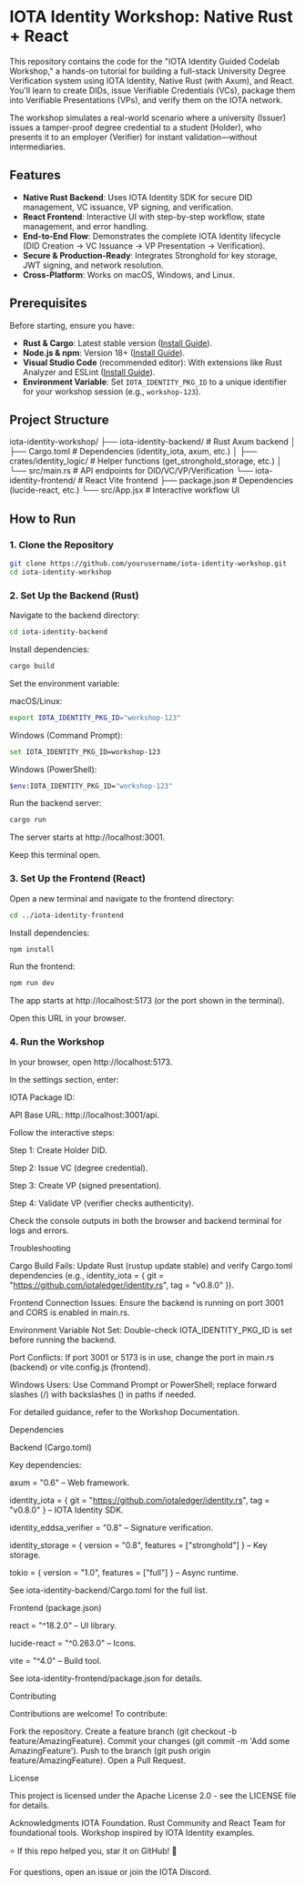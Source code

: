 # IOTA Identity Workshop: Native Rust + React

This repository contains the code for the "IOTA Identity Guided Codelab Workshop," a hands-on tutorial for building a full-stack University Degree Verification system using IOTA Identity, Native Rust (with Axum), and React. You'll learn to create DIDs, issue Verifiable Credentials (VCs), package them into Verifiable Presentations (VPs), and verify them on the IOTA network.

The workshop simulates a real-world scenario where a university (Issuer) issues a tamper-proof degree credential to a student (Holder), who presents it to an employer (Verifier) for instant validation—without intermediaries.

## Features

- **Native Rust Backend**: Uses IOTA Identity SDK for secure DID management, VC issuance, VP signing, and verification.
- **React Frontend**: Interactive UI with step-by-step workflow, state management, and error handling.
- **End-to-End Flow**: Demonstrates the complete IOTA Identity lifecycle (DID Creation → VC Issuance → VP Presentation → Verification).
- **Secure & Production-Ready**: Integrates Stronghold for key storage, JWT signing, and network resolution.
- **Cross-Platform**: Works on macOS, Windows, and Linux.

## Prerequisites

Before starting, ensure you have:

- **Rust & Cargo**: Latest stable version ([Install Guide](https://www.rust-lang.org/tools/install)).
- **Node.js & npm**: Version 18+ ([Install Guide](https://nodejs.org)).
- **Visual Studio Code** (recommended editor): With extensions like Rust Analyzer and ESLint ([Install Guide](https://code.visualstudio.com/download)).
- **Environment Variable**: Set `IOTA_IDENTITY_PKG_ID` to a unique identifier for your workshop session (e.g., `workshop-123`).

## Project Structure

iota-identity-workshop/ ├── iota-identity-backend/ # Rust Axum backend │ ├── Cargo.toml # Dependencies (identity_iota, axum, etc.) │ ├── crates/identity_logic/ # Helper functions (get_stronghold_storage, etc.) │ └── src/main.rs # API endpoints for DID/VC/VP/Verification └── iota-identity-frontend/ # React Vite frontend ├── package.json # Dependencies (lucide-react, etc.) └── src/App.jsx # Interactive workflow UI


## How to Run

### 1. Clone the Repository

```bash
git clone https://github.com/yourusername/iota-identity-workshop.git
cd iota-identity-workshop
```

### 2. Set Up the Backend (Rust)

Navigate to the backend directory:

```bash
cd iota-identity-backend
```

Install dependencies:

```bash
cargo build
```

Set the environment variable:

macOS/Linux:
```bash
export IOTA_IDENTITY_PKG_ID="workshop-123"
```

Windows (Command Prompt):

```bash
set IOTA_IDENTITY_PKG_ID=workshop-123
```

Windows (PowerShell):

```bash
$env:IOTA_IDENTITY_PKG_ID="workshop-123"
```

Run the backend server:

```bash
cargo run
```

The server starts at http://localhost:3001.

Keep this terminal open.

### 3. Set Up the Frontend (React)

Open a new terminal and navigate to the frontend directory:

```bash
cd ../iota-identity-frontend
```

Install dependencies:

```bash
npm install
```

Run the frontend:

```bash
npm run dev
```

The app starts at http://localhost:5173 (or the port shown in the terminal).

Open this URL in your browser.

### 4. Run the Workshop

In your browser, open http://localhost:5173.

In the settings section, enter:

IOTA Package ID:

API Base URL: http://localhost:3001/api.

Follow the interactive steps:

Step 1: Create Holder DID.

Step 2: Issue VC (degree credential).

Step 3: Create VP (signed presentation).

Step 4: Validate VP (verifier checks authenticity).

Check the console outputs in both the browser and backend terminal for logs and errors.

Troubleshooting

Cargo Build Fails: Update Rust (rustup update stable) and verify Cargo.toml dependencies (e.g., identity_iota = { git = "https://github.com/iotaledger/identity.rs", tag = "v0.8.0" }).

Frontend Connection Issues: Ensure the backend is running on port 3001 and CORS is enabled in main.rs.

Environment Variable Not Set: Double-check IOTA_IDENTITY_PKG_ID is set before running the backend.

Port Conflicts: If port 3001 or 5173 is in use, change the port in main.rs (backend) or vite.config.js (frontend).

Windows Users: Use Command Prompt or PowerShell; replace forward slashes (/) with backslashes (\) in paths if needed.

For detailed guidance, refer to the Workshop Documentation.

Dependencies

Backend (Cargo.toml)

Key dependencies:

axum = "0.6" – Web framework.

identity_iota = { git = "https://github.com/iotaledger/identity.rs", tag = "v0.8.0" } – IOTA Identity SDK.

identity_eddsa_verifier = "0.8" – Signature verification.

identity_storage = { version = "0.8", features = ["stronghold"] } – Key storage.

tokio = { version = "1.0", features = ["full"] } – Async runtime.

See iota-identity-backend/Cargo.toml for the full list.

Frontend (package.json)

react = "^18.2.0" – UI library.

lucide-react = "^0.263.0" – Icons.

vite = "^4.0" – Build tool.

See iota-identity-frontend/package.json for details.

Contributing

Contributions are welcome! To contribute:

Fork the repository.
Create a feature branch (git checkout -b feature/AmazingFeature).
Commit your changes (git commit -m 'Add some AmazingFeature').
Push to the branch (git push origin feature/AmazingFeature).
Open a Pull Request.

License

This project is licensed under the Apache License 2.0 - see the LICENSE file for details.

Acknowledgments
IOTA Foundation.
Rust Community and React Team for foundational tools.
Workshop inspired by IOTA Identity examples.

⭐ If this repo helped you, star it on GitHub! 🚀

For questions, open an issue or join the IOTA Discord.

